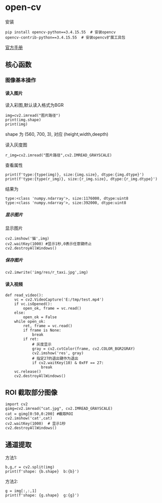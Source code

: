 # open-cv

安装 
```
pip install opencv-python==3.4.15.55  # 安装opencv
opencv-contrib-python==3.4.15.55  # 安装opencv扩展工具包
```

[官方手册](https://docs.opencv.org/3.4.15/d9/df8/tutorial_root.html)

## 核心函数

### 图像基本操作
#### 读入图片
读入彩图,默认读入格式为BGR
```
img=cv2.imread("图片路径")
print(img.shape)
print(img)
```
shape 为 (560, 700, 3), 对应 (height,width,deepth)

读入灰度图
```
r_img=cv2.imread("图片路径",cv2.IMREAD_GRAYSCALE)
```

查看属性
```
print(f'type:{type(img)}, size:{img.size}, dtype:{img.dtype}')
print(f'type:{type(r_img)}, size:{r_img.size}, dtype:{r_img.dtype}')
```

结果为
```
type:<class 'numpy.ndarray'>, size:1176000, dtype:uint8
type:<class 'numpy.ndarray'>, size:392000, dtype:uint8
```


##### 显示图片

显示图片
```
cv2.imshow('猫',img)
cv2.waitKey(1000) #显示1秒,0表示任意键终止
cv2.destroyAllWindows()
```



##### 保存图片
```
cv2.imwrite('img/res/r_taxi.jpg',img)
```


#### 读入视频

```
def read_video():
    vc = cv2.VideoCapture('E:/tmp/test.mp4')
    if vc.isOpened():
        open_ok, frame = vc.read()
    else:
        open_ok = False
    while open_ok:
        ret, frame = vc.read()
        if frame is None:
            break
        if ret:
            # 灰度显示
            gray = cv2.cvtColor(frame, cv2.COLOR_BGR2GRAY)
            cv2.imshow('res', gray)
            # 指定27的退出键作为退出
            if cv2.waitKey(10) & 0xFF == 27:
                break
    vc.release()
    cv2.destroyAllWindows()
```

## ROI 截取部分图像

```
import cv2
gimg=cv2.imread("cat.jpg", cv2.IMREAD_GRAYSCALE)
cat = gimg[0:50,0:200] #截取ROI
cv2.imshow('cat',cat)
cv2.waitKey(1000)  # 显示1秒
cv2.destroyAllWindows()
```

## 通道提取

方法1:

```
b,g,r = cv2.split(img)
print(f'shape: {b.shape}  b:{b}')
```

方法2:

```
g = img[:,:,1]
print(f'shape: {g.shape}  g:{g}')
```


